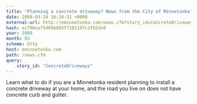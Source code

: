 ```yaml
---
title: "Planning a concrete driveway? News from the City of Minnetonka"
date: 2008-03-24 16:34:31 +0000
external-url: http://eminnetonka.com/news.cfm?story_id=ConcreteDriveways
hash: ec706ea75409b885f7102107c3f653e0
year: 2008
month: 03
scheme: http
host: eminnetonka.com
path: /news.cfm
query:
    story_id: "ConcreteDriveways"
---
```


Learn what to do if you are a Minnetonka resident planning to install a concrete driveway at your home, and the road you live on does not have concrete curb and gutter.
